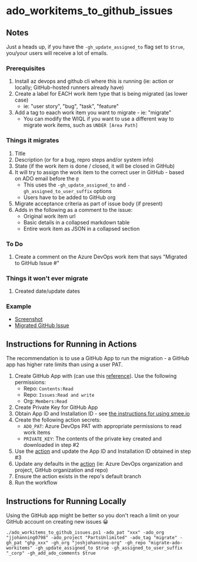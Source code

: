 # ado_workitems_to_github_issues

##  Notes

Just a heads up, if you have the `-gh_update_assigned_to` flag set to `$true`, you/your users will receive a lot of emails.

### Prerequisites
1. Install az devops and github cli where this is running (ie: action or locally; GitHub-hosted runners already have)
2. Create a label for EACH work item type that is being migrated (as lower case) 
    - ie: "user story", "bug", "task", "feature"
3. Add a tag to eaach work item you want to migrate - ie: "migrate"
    - You can modify the WIQL if you want to use a different way to migrate work items, such as `UNDER [Area Path]`

### Things it migrates
1. Title
2. Description (or for a bug, repro steps and/or system info)
3. State (if the work item is done / closed, it will be closed in GitHub)
4. It will try to assign the work item to the correct user in GitHub - based on ADO email before the `@`
    - This uses the `-gh_update_assigned_to` and `-gh_assigned_to_user_suffix` options
    - Users have to be added to GitHub org
6. Migrate acceptance criteria as part of issue body (if present)
7. Adds in the following as a comment to the issue:
    - Original work item url 
    - Basic details in a collapsed markdown table
    - Entire work item as JSON in a collapsed section

### To Do
1. Create a comment on the Azure DevOps work item that says "Migrated to GitHub Issue #"

### Things it won't ever migrate
1. Created date/update dates

### Example

- [Screenshot](https://user-images.githubusercontent.com/19912012/157728827-88c4d038-a37b-4246-9979-238a8c48f5ca.png)
- [Migrated GitHub Issue](https://github.com/joshjohanning-org/migrate-ado-workitems/issues/291)

## Instructions for Running in Actions

The recommendation is to use a GitHub App to run the migration - a GitHub app has higher rate limits than using a user PAT.

1. Create GitHub App with (can use this [reference](https://josh-ops.com/posts/github-apps/#creating-a-github-app)). Use the following permissions:
    + Repo: `Contents:Read`
    + Repo: `Issues:Read and write`
    + Org: `Members:Read`
1. Create Private Key for GitHub App
1. Obtain App ID and Installation ID - see [the instructions for using smee.io](https://josh-ops.com/posts/github-apps/#creating-a-github-app)
1. Create the following action secrets:
    + `ADO_PAT`: Azure DevOps PAT with appropriate permissions to read work items
    + `PRIVATE_KEY`: The contents of the private key created and downloaded in step #2
1. Use the [action](.github/workflows/migrate-work-items.yml) and update the App ID and Installation ID obtained in step #3
1. Update any defaults in the [action](.github/workflows/migrate-work-items.yml) (ie: Azure DevOps organization and project, GitHub organization and repo)
1. Ensure the action exists in the repo's default branch
1. Run the workflow

## Instructions for Running Locally

Using the GitHub app might be better so you don't reach a limit on your GitHub account on creating new issues 😀

```pwsh
./ado_workitems_to_github_issues.ps1 -ado_pat "xxx" -ado_org "jjohanning0798" -ado_project "PartsUnlimited" -ado_tag "migrate" -gh_pat "ghp_xxx" -gh_org "joshjohanning-org" -gh_repo "migrate-ado-workitems" -gh_update_assigned_to $true -gh_assigned_to_user_suffix "_corp" -gh_add_ado_comments $true
```

